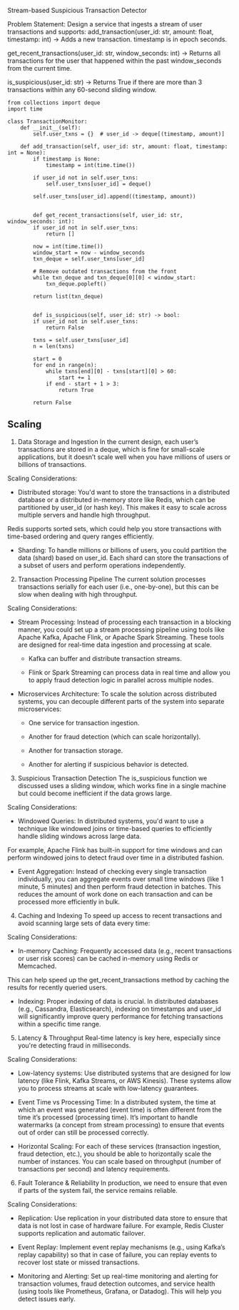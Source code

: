 
Stream-based Suspicious Transaction Detector

Problem Statement:
Design a service that ingests a stream of user transactions and supports:
add_transaction(user_id: str, amount: float, timestamp: int)
 → Adds a new transaction. timestamp is in epoch seconds.


get_recent_transactions(user_id: str, window_seconds: int)
 → Returns all transactions for the user that happened within the past window_seconds from the current time.


is_suspicious(user_id: str)
 → Returns True if there are more than 3 transactions within any 60-second sliding window.


```
from collections import deque
import time

class TransactionMonitor:
    def __init__(self):
        self.user_txns = {}  # user_id -> deque[(timestamp, amount)]

    def add_transaction(self, user_id: str, amount: float, timestamp: int = None):
        if timestamp is None:
            timestamp = int(time.time())

        if user_id not in self.user_txns:
            self.user_txns[user_id] = deque()

        self.user_txns[user_id].append((timestamp, amount))


        def get_recent_transactions(self, user_id: str, window_seconds: int):
        if user_id not in self.user_txns:
            return []

        now = int(time.time())
        window_start = now - window_seconds
        txn_deque = self.user_txns[user_id]

        # Remove outdated transactions from the front
        while txn_deque and txn_deque[0][0] < window_start:
            txn_deque.popleft()

        return list(txn_deque)


        def is_suspicious(self, user_id: str) -> bool:
        if user_id not in self.user_txns:
            return False

        txns = self.user_txns[user_id]
        n = len(txns)

        start = 0
        for end in range(n):
            while txns[end][0] - txns[start][0] > 60:
                start += 1
            if end - start + 1 > 3:
                return True

        return False

```

## Scaling

1. Data Storage and Ingestion
In the current design, each user’s transactions are stored in a deque, which is fine for small-scale applications, but it doesn’t scale well when you have millions of users or billions of transactions.

Scaling Considerations:

- Distributed storage: You'd want to store the transactions in a distributed database or a distributed in-memory store like Redis, which can be partitioned by user_id (or hash key). This makes it easy to scale across multiple servers and handle high throughput.

Redis supports sorted sets, which could help you store transactions with time-based ordering and query ranges efficiently.

- Sharding: To handle millions or billions of users, you could partition the data (shard) based on user_id. Each shard can store the transactions of a subset of users and perform operations independently.

2. Transaction Processing Pipeline
The current solution processes transactions serially for each user (i.e., one-by-one), but this can be slow when dealing with high throughput.

Scaling Considerations:

- Stream Processing: Instead of processing each transaction in a blocking manner, you could set up a stream processing pipeline using tools like Apache Kafka, Apache Flink, or Apache Spark Streaming. These tools are designed for real-time data ingestion and processing at scale.

  - Kafka can buffer and distribute transaction streams.

  - Flink or Spark Streaming can process data in real time and allow you to apply fraud detection logic in parallel across multiple nodes.

- Microservices Architecture: To scale the solution across distributed systems, you can decouple different parts of the system into separate microservices:

  - One service for transaction ingestion.

  - Another for fraud detection (which can scale horizontally).

  - Another for transaction storage.

  - Another for alerting if suspicious behavior is detected.
 
 3. Suspicious Transaction Detection
The is_suspicious function we discussed uses a sliding window, which works fine in a single machine but could become inefficient if the data grows large.

Scaling Considerations:

- Windowed Queries: In distributed systems, you'd want to use a technique like windowed joins or time-based queries to efficiently handle sliding windows across large data.

For example, Apache Flink has built-in support for time windows and can perform windowed joins to detect fraud over time in a distributed fashion.

- Event Aggregation: Instead of checking every single transaction individually, you can aggregate events over small time windows (like 1 minute, 5 minutes) and then perform fraud detection in batches. This reduces the amount of work done on each transaction and can be processed more efficiently in bulk.

4. Caching and Indexing
To speed up access to recent transactions and avoid scanning large sets of data every time:

Scaling Considerations:

- In-memory Caching: Frequently accessed data (e.g., recent transactions or user risk scores) can be cached in-memory using Redis or Memcached.

This can help speed up the get_recent_transactions method by caching the results for recently queried users.

- Indexing: Proper indexing of data is crucial. In distributed databases (e.g., Cassandra, Elasticsearch), indexing on timestamps and user_id will significantly improve query performance for fetching transactions within a specific time range.

5. Latency & Throughput
Real-time latency is key here, especially since you're detecting fraud in milliseconds.

Scaling Considerations:

- Low-latency systems: Use distributed systems that are designed for low latency (like Flink, Kafka Streams, or AWS Kinesis). These systems allow you to process streams at scale with low-latency guarantees.

- Event Time vs Processing Time: In a distributed system, the time at which an event was generated (event time) is often different from the time it’s processed (processing time). It’s important to handle watermarks (a concept from stream processing) to ensure that events out of order can still be processed correctly.

- Horizontal Scaling: For each of these services (transaction ingestion, fraud detection, etc.), you should be able to horizontally scale the number of instances. You can scale based on throughput (number of transactions per second) and latency requirements.

6. Fault Tolerance & Reliability
In production, we need to ensure that even if parts of the system fail, the service remains reliable.

Scaling Considerations:

- Replication: Use replication in your distributed data store to ensure that data is not lost in case of hardware failure. For example, Redis Cluster supports replication and automatic failover.

- Event Replay: Implement event replay mechanisms (e.g., using Kafka’s replay capability) so that in case of failure, you can replay events to recover lost state or missed transactions.

- Monitoring and Alerting: Set up real-time monitoring and alerting for transaction volumes, fraud detection outcomes, and service health (using tools like Prometheus, Grafana, or Datadog). This will help you detect issues early.
